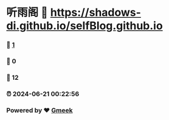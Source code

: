 # 听雨阁 :link: https://shadows-di.github.io/selfBlog.github.io 
### :page_facing_up: [1](https://shadows-di.github.io/selfBlog.github.io/tag.html) 
### :speech_balloon: 0 
### :hibiscus: 12 
### :alarm_clock: 2024-06-21 00:22:56 
### Powered by :heart: [Gmeek](https://github.com/Meekdai/Gmeek)
